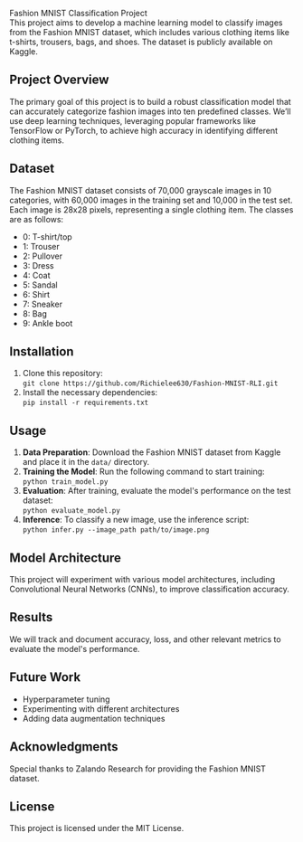 Fashion MNIST Classification Project  
This project aims to develop a machine learning model to classify images from the Fashion MNIST dataset, which includes various clothing items like t-shirts, trousers, bags, and shoes. The dataset is publicly available on Kaggle.

## Project Overview  
The primary goal of this project is to build a robust classification model that can accurately categorize fashion images into ten predefined classes. We’ll use deep learning techniques, leveraging popular frameworks like TensorFlow or PyTorch, to achieve high accuracy in identifying different clothing items.

## Dataset  
The Fashion MNIST dataset consists of 70,000 grayscale images in 10 categories, with 60,000 images in the training set and 10,000 in the test set. Each image is 28x28 pixels, representing a single clothing item. The classes are as follows:  
- 0: T-shirt/top  
- 1: Trouser  
- 2: Pullover  
- 3: Dress  
- 4: Coat  
- 5: Sandal  
- 6: Shirt  
- 7: Sneaker  
- 8: Bag  
- 9: Ankle boot  

## Installation  
1. Clone this repository:  
   `git clone https://github.com/Richielee630/Fashion-MNIST-RLI.git`
3. Install the necessary dependencies:  
   `pip install -r requirements.txt`

## Usage  
1. **Data Preparation**: Download the Fashion MNIST dataset from Kaggle and place it in the `data/` directory.  
2. **Training the Model**: Run the following command to start training:  
   `python train_model.py`  
3. **Evaluation**: After training, evaluate the model's performance on the test dataset:  
   `python evaluate_model.py`  
4. **Inference**: To classify a new image, use the inference script:  
   `python infer.py --image_path path/to/image.png`

## Model Architecture  
This project will experiment with various model architectures, including Convolutional Neural Networks (CNNs), to improve classification accuracy.

## Results  
We will track and document accuracy, loss, and other relevant metrics to evaluate the model's performance.

## Future Work  
- Hyperparameter tuning  
- Experimenting with different architectures  
- Adding data augmentation techniques

## Acknowledgments  
Special thanks to Zalando Research for providing the Fashion MNIST dataset.

## License  
This project is licensed under the MIT License.
